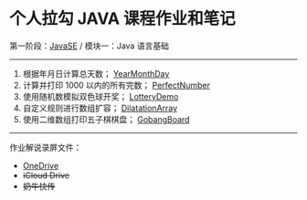 # 个人拉勾 JAVA 课程作业和笔记

第一阶段：[JavaSE](/level_01) / 模块一：Java 语言基础

-----

1. 根据年月日计算总天数；   [YearMonthDay](/level_01/module_01/YearMonthDay)
2. 计算并打印 1000 以内的所有完数； [PerfectNumber](/level_01/module_01/PerfectNumber)
3. 使用随机数模拟双色球开奖；   [LotteryDemo](/level_01/module_01/LotteryDemo)
4. 自定义规则进行数组扩容； [DilatationArray](/level_01/module_01/DilatationArray)
5. 使用二维数组打印五子棋棋盘； [GobangBoard](/level_01/module_01/GobangBoard)

-----

作业解说录屏文件：  
* [OneDrive](https://1drv.ms/v/s!AoPh1jAMjyzdnS1F8B8Iv4rZ_3AB?e=HhAH9c)
* ~~iCloud Drive~~
* ~~奶牛快传~~